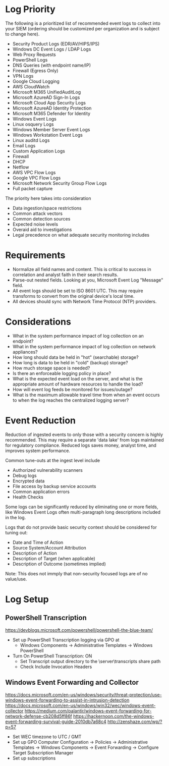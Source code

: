 # Log Priority

The following is a prioritized list of recommended event logs to collect into your SIEM (ordering should be customized per organization and is subject to change here). 

- Security Product Logs (EDR/AV/HIPS/IPS)
- Windows DC Event Logs / LDAP Logs
- Web Proxy Requests
- PowerShell Logs
- DNS Queries (with endpoint name/IP)
- Firewall (Egress Only)
- VPN Logs
- Google Cloud Logging
- AWS CloudWatch
- Microsoft M365 UnifiedAuditLog
- Microsoft AzureAD Sign-In Logs
- Microsoft Cloud App Security Logs
- Microsoft AzureAD Identity Protection
- Microsoft M365 Defender for Identity
- Windows Event Logs
- Linux osquery Logs
- Windows Member Server Event Logs
- Windows Workstation Event Logs
- Linux auditd Logs
- Email Logs
- Custom Application Logs
- Firewall
- DHCP
- Netflow
- AWS VPC Flow Logs
- Google VPC Flow Logs
- Microsoft Network Security Group Flow Logs
- Full packet capture


The priority here takes into consideration
- Data ingestion/space restrictions
- Common attack vectors 
- Common detection sources
- Expected noise levels
- Overaid aid to investigations
- Legal precedence on what adequate security monitoring includes


# Requirements
- Normalize all field names and content. This is critical to success in correlation and analyst faith in their search results.
- Parse-out nested fields. Looking at you, Microsoft Event Log "Message" field.
- All event logs should be set to ISO 8601 UTC. This may require transforms to convert from the original device's local time.
- All devices should sync with Network Time Protocol (NTP) providers.


# Considerations
- What in the system performance impact of log collection on an endpoint?
- What in the system performance impact of log collection on network appliances?
- How long should data be held in "hot" (searchable) storage?
- How long is data to be held in "cold" (backup) storage?
- How much storage space is needed?
- Is there an enforceable logging policy in place?
- What is the expected event load on the server, and what is the appropriate amount of hardware resources to handle the load?
- How will event log feeds be monitored for issues/outage?
- What is the maximum allowable travel time from when an event occurs to when the log reaches the centralized logging server?


# Event Reduction

Reduction of ingested events to only those with a security concern is highly recommended. This may require a separate 'data lake' from logs maintained for regulatory compliance. Reduced logs saves money, analyst time, and improves system performance.

Common tune-outs at the ingest level include
- Authorized vulnerability scanners
- Debug logs
- Encrypted data
- File access by backup service accounts
- Common application errors
- Health Checks

Some logs can be significantly reduced by eliminating one or more fields, like Windows Event Logs often multi-paragraph long descriptions included in the log.

Logs that do not provide basic security context should be considered for tuning out:
- Date and Time of Action
- Source System/Account Attribution
- Description of Action
- Description of Target (when applicable)
- Description of Outcome (sometimes implied)

Note: This does not immply that non-security focused logs are of no value/use.


# Log Setup

## PowerShell Transcription
https://devblogs.microsoft.com/powershell/powershell-the-blue-team/

- Set up PowerShell Transcription logging via GPO at
  - Windows Components -> Administrative Templates -> Windows PowerShell
- Turn On PowerShell Transcription: ON
  - Set Transcript output directory to the \\server\transcripts share path
  - Check Include Invocation Headers

## Windows Event Forwarding and Collector
https://docs.microsoft.com/en-us/windows/security/threat-protection/use-windows-event-forwarding-to-assist-in-intrusion-detection
https://docs.microsoft.com/en-us/windows/win32/wec/windows-event-collector
https://medium.com/palantir/windows-event-forwarding-for-network-defense-cb208d5ff86f
https://hackernoon.com/the-windows-event-forwarding-survival-guide-2010db7a68c4
http://zenshaze.com/wp/?p=57

- Set WEC timezone to UTC / GMT
- Set up GPO Computer Configuration → Policies → Administrative Templates → Windows Components → Event Forwarding → Configure Target Subscription Manager
- Set up subscriptions
